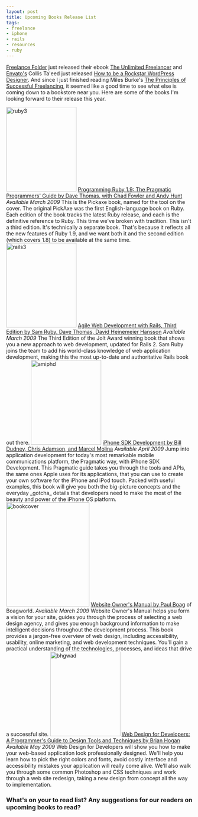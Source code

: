 ```yaml
--- 
layout: post
title: Upcoming Books Release List
tags: 
- freelance
- iphone
- rails
- resources
- ruby
---
```

<a href="http://freelancefolder.com">Freelance Folder</a> just released their ebook <a href="http://freelancefolder.com/the-unlimited-freelancer-is-on-sale-now/">The Unlimited Freelancer</a> and <a href="http://www.envato.com">Envato's</a> Collis Ta'eed just released <a href="http://rockablepress.com/books/rockstar-wordpress-designer/">How to be a Rockstar WordPress Designer</a>. And since I just finished reading Miles Burke's <a href="http://www.principlesofsuccessfulfreelancing.com/">The Principles of Successful Freelancing</a>, it seemed like a good time to see what else is coming down to a bookstore near you. Here are some of the books I'm looking forward to their release this year.

<img src="http://johntwang.local:8888turbo.paulstamatiou.com/uploads/2009/01/ruby31.jpg" alt="ruby3" title="ruby3" width="190" height="228" class="alignnone size-full wp-image-384" />
<a href="http://www.pragprog.com/titles/ruby3/programming-ruby-1-9">Programming Ruby 1.9: The Pragmatic Programmers' Guide by Dave Thomas, with Chad Fowler and Andy Hunt</a>
<em>Available March 2009</em>
This is the Pickaxe book, named for the tool on the cover. The original PickAxe was the first English-language book on Ruby. Each edition of the book tracks the latest Ruby release, and each is the definitive reference to Ruby. This time we've broken with tradition. This isn't a third edition. It's technically a separate book. That's because it reflects all the new features of Ruby 1.9, and we want both it and the second edition (which covers 1.8) to be available at the same time.

<img src="http://johntwang.local:8888turbo.paulstamatiou.com/uploads/2009/01/rails31.jpg" alt="rails3" title="rails3" width="190" height="228" class="alignnone size-full wp-image-385" />
<a href="http://www.pragprog.com/titles/rails3/agile-web-development-with-rails-third-edition">Agile Web Development with Rails, Third Edition by Sam Ruby, Dave Thomas, David Heinemeier Hansson</a>
<em>Available March 2009</em>
The Third Edition of the Jolt Award winning book that shows you a new approach to web development, updated for Rails 2. Sam Ruby joins the team to add his world-class knowledge of web application development, making this the most up-to-date and authoritative Rails book out there.

<img src="http://johntwang.local:8888turbo.paulstamatiou.com/uploads/2009/01/amiphd1.jpg" alt="amiphd" title="amiphd" width="190" height="228" class="alignnone size-full wp-image-386" />
<a href="http://www.amazon.com/exec/obidos/tg/detail/-/1934356255/ref=ord_cart_shr?_encoding=UTF8&m=ATVPDKIKX0DER&v=glance">iPhone SDK Development  by Bill Dudney, Chris Adamson, and Marcel Molina</a>
<em>Available April 2009</em>
Jump into application development for today's most remarkable mobile communications platform, the Pragmatic way, with iPhone SDK Development. This Pragmatic guide takes you through the tools and APIs, the same ones Apple uses for its applications, that you can use to create your own software for the iPhone and iPod touch. Packed with useful examples, this book will give you both the big-picture concepts and the everyday _gotcha_ details that developers need to make the most of the beauty and power of the iPhone OS platform.

<img src="http://johntwang.local:8888turbo.paulstamatiou.com/uploads/2009/01/bookcover1.gif" alt="bookcover" title="bookcover" width="225" height="281" class="alignnone size-full wp-image-388" />
<a href="http://www.boagworld.com/websiteownersmanual/">Website Owner's Manual by Paul Boag</a> of Boagworld.
<em>Available March 2009</em>
Website Owner's Manual helps you form a vision for your site, guides you through the process of selecting a web design agency, and gives you enough background information to make intelligent decisions throughout the development process. This book provides a jargon-free overview of web design, including accessibility, usability, online marketing, and web development techniques. You'll gain a practical understanding of the technologies, processes, and ideas that drive a successful site.

<img src="http://johntwang.local:8888turbo.paulstamatiou.com/uploads/2009/01/bhgwad1.jpg" alt="bhgwad" title="bhgwad" width="190" height="228" class="alignnone size-full wp-image-387" />
<a href="http://www.pragprog.com/titles/bhgwad/web-design-for-developers">Web Design for Developers: A Programmer's Guide to Design Tools and Techniques by Brian Hogan</a>
<em>Available May 2009</em>
Web Design for Developers will show you how to make your web-based application look professionally designed. We'll help you learn how to pick the right colors and fonts, avoid costly interface and accessibility mistakes your application will really come alive. We'll also walk you through some common Photoshop and CSS techniques and work through a web site redesign, taking a new design from concept all the way to implementation.

<h3>What's on your to read list? Any suggestions for our readers on upcoming books to read?</h3>
